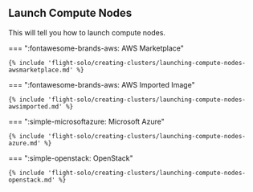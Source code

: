 ## Launch Compute Nodes

This will tell you how to launch compute nodes.

=== ":fontawesome-brands-aws: AWS Marketplace"

    {% include 'flight-solo/creating-clusters/launching-compute-nodes-awsmarketplace.md' %}

=== ":fontawesome-brands-aws: AWS Imported Image"

    {% include 'flight-solo/creating-clusters/launching-compute-nodes-awsimported.md' %}

=== ":simple-microsoftazure: Microsoft Azure"

    {% include 'flight-solo/creating-clusters/launching-compute-nodes-azure.md' %}

=== ":simple-openstack: OpenStack"

    {% include 'flight-solo/creating-clusters/launching-compute-nodes-openstack.md' %}

